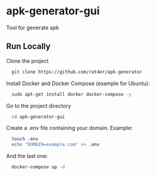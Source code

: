 
# apk-generator-gui

Tool for generate apk


## Run Locally

Clone the project

```bash
  git clone https://github.com/rat4er/apk-generator
```

Install Docker and Docker Compose (example for Ubuntu):

```bash
  sudo apt-get install docker docker-compose -y
```

Go to the project directory

```bash
  cd apk-generator-gui
```

Create a .env file containing your domain. Example:
``` bash
  touch .env
  echo "DOMAIN=example.com" >> .env 
```

And the last one:

```bash
  docker-compose up -d
```
